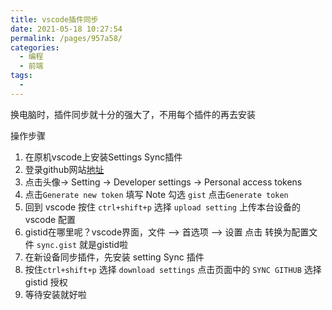 ```yaml
---
title: vscode插件同步
date: 2021-05-18 10:27:54
permalink: /pages/957a58/
categories:
  - 编程
  - 前端
tags:
  - 
---
```

换电脑时，插件同步就十分的强大了，不用每个插件的再去安装

操作步骤

1. 在原机vscode上安装Settings Sync插件
2. 登录github网站[地址](https://github.com/)
3. 点击头像-> Setting -> Developer settings -> Personal access tokens 
4. 点击`Generate new token` 填写 Note  勾选 `gist` 点击`Generate token`
5. 回到 vscode 按住 `ctrl+shift+p` 选择 `upload setting` 上传本台设备的vscode 配置
6. gistid在哪里呢？vscode界面，文件  —> 首选项 —> 设置 点击 转换为配置文件  `sync.gist` 就是gistid啦
7. 在新设备同步插件，先安装 setting Sync 插件
8. 按住`ctrl+shift+p` 选择 `download settings`  点击页面中的 `SYNC GITHUB` 选择 gistid 授权
9. 等待安装就好啦